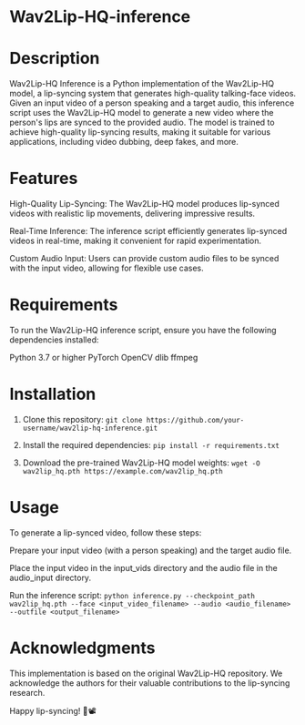 # Wav2Lip-HQ-inference

# Description
Wav2Lip-HQ Inference is a Python implementation of the Wav2Lip-HQ model, a lip-syncing system that generates high-quality talking-face videos. Given an input video of a person speaking and a target audio, this inference script uses the Wav2Lip-HQ model to generate a new video where the person's lips are synced to the provided audio. The model is trained to achieve high-quality lip-syncing results, making it suitable for various applications, including video dubbing, deep fakes, and more.

# Features
High-Quality Lip-Syncing: The Wav2Lip-HQ model produces lip-synced videos with realistic lip movements, delivering impressive results.

Real-Time Inference: The inference script efficiently generates lip-synced videos in real-time, making it convenient for rapid experimentation.

Custom Audio Input: Users can provide custom audio files to be synced with the input video, allowing for flexible use cases.

# Requirements
To run the Wav2Lip-HQ inference script, ensure you have the following dependencies installed:

Python 3.7 or higher
PyTorch
OpenCV
dlib
ffmpeg

# Installation
1. Clone this repository:
   `git clone https://github.com/your-username/wav2lip-hq-inference.git`
   
2. Install the required dependencies:
   `pip install -r requirements.txt`
   
3. Download the pre-trained Wav2Lip-HQ model weights:
   `wget -O wav2lip_hq.pth https://example.com/wav2lip_hq.pth`

# Usage
To generate a lip-synced video, follow these steps:

Prepare your input video (with a person speaking) and the target audio file.

Place the input video in the input_vids directory and the audio file in the audio_input directory.

Run the inference script:
`python inference.py --checkpoint_path wav2lip_hq.pth --face <input_video_filename> --audio <audio_filename> --outfile <output_filename>`

# Acknowledgments
This implementation is based on the original Wav2Lip-HQ repository. We acknowledge the authors for their valuable contributions to the lip-syncing research.

 Happy lip-syncing! 🎤📽️
